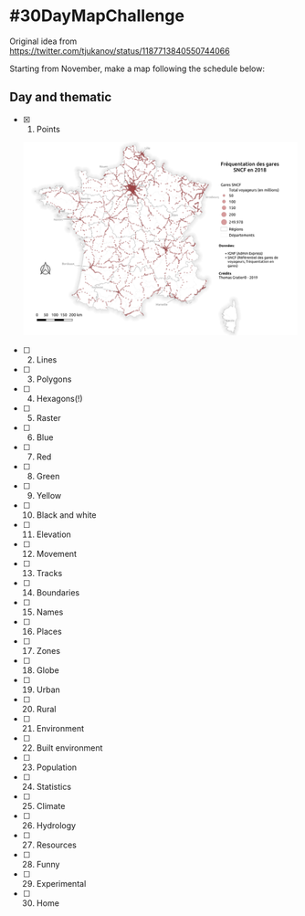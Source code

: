 # #30DayMapChallenge

Original idea from https://twitter.com/tjukanov/status/1187713840550744066

Starting from November, make a map following the schedule below:

## Day and thematic

- [x] 1. Points

  ![](day1_points_low_res.png)

- [ ] 2. Lines
- [ ] 3. Polygons
- [ ] 4. Hexagons(!)
- [ ] 5. Raster
- [ ] 6. Blue
- [ ] 7. Red
- [ ] 8. Green
- [ ] 9. Yellow
- [ ] 10. Black and white
- [ ] 11. Elevation
- [ ] 12. Movement
- [ ] 13. Tracks
- [ ] 14. Boundaries
- [ ] 15. Names
- [ ] 16. Places
- [ ] 17. Zones
- [ ] 18. Globe
- [ ] 19. Urban
- [ ] 20. Rural
- [ ] 21. Environment
- [ ] 22. Built environment
- [ ] 23. Population
- [ ] 24. Statistics
- [ ] 25. Climate
- [ ] 26. Hydrology
- [ ] 27. Resources
- [ ] 28. Funny
- [ ] 29. Experimental
- [ ] 30. Home